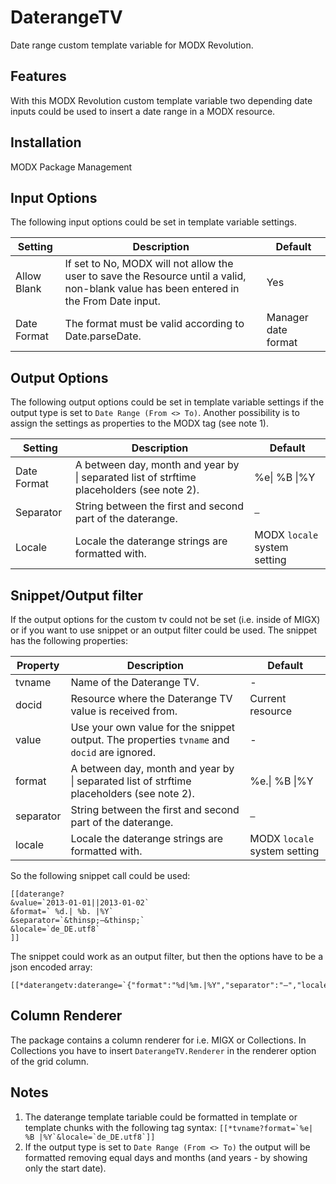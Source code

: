 DaterangeTV
===========

Date range custom template variable for MODX Revolution.

Features
--------

With this MODX Revolution custom template variable two depending date inputs 
could be used to insert a date range in a MODX resource. 

Installation
------------

MODX Package Management

Input Options
-------------

The following input options could be set in template variable settings.

Setting     | Description                                                                                                                             | Default
----------- | --------------------------------------------------------------------------------------------------------------------------------------- | -------------------
Allow Blank | If set to No, MODX will not allow the user to save the Resource until a valid, non-blank value has been entered in the From Date input. | Yes
Date Format | The format must be valid according to Date.parseDate.                                                                                   | Manager date format

Output Options
--------------

The following output options could be set in template variable settings if the
output type is set to `Date Range (From <> To)`. Another possibility is to
assign the settings as properties to the MODX tag (see note 1).

Setting   | Description | Default
--------- | ----------- | --------------
Date Format | A between day, month and year by &#124; separated list of strftime placeholders (see note 2). | %e&#124; %B &#124;%Y
Separator | String between the first and second part of the daterange. | ` – `
Locale | Locale the daterange strings are formatted with. | MODX `locale` system setting

Snippet/Output filter
---------------------

If the output options for the custom tv could not be set (i.e. inside of MIGX) or if you want to use
snippet or an output filter could be used. The snippet has the following properties:

Property  | Description | Default
--------- | ----------- | --------------
tvname | Name of the Daterange TV. | -
docid | Resource where the Daterange TV value is received from. | Current resource
value | Use your own value for the snippet output. The properties `tvname` and `docid` are ignored. | -
format | A between day, month and year by &#124; separated list of strftime placeholders (see note 2). | %e.&#124; %B &#124;%Y
separator | String between the first and second part of the daterange. | ` – `
locale | Locale the daterange strings are formatted with. | MODX `locale` system setting

So the following snippet call could be used:

```
[[daterange? 
&value=`2013-01-01||2013-01-02` 
&format=` %d.| %b. |%Y` 
&separator=`&thinsp;–&thinsp;` 
&locale=`de_DE.utf8`
]]
```

The snippet could work as an output filter, but then the options have to be a json
encoded array:

```
[[*daterangetv:daterange=`{"format":"%d|%m.|%Y","separator":"–","locale":"de_DE.utf8"}`]]
```

Column Renderer
---------------

The package contains a column renderer for i.e. MIGX or Collections. In Collections you have to 
insert `DaterangeTV.Renderer` in the renderer option of the grid column.

Notes
--------------------------------------------------------------------------------

1. The daterange template tariable could be formatted in template or template chunks with the following tag syntax:
```[[*tvname?format=`%e| %B |%Y`&locale=`de_DE.utf8`]]```
2. If the output type is set to `Date Range (From <> To)` the output will be formatted removing equal days and months (and years - by showing only the start date).
